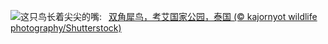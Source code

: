 ![](https://www.bing.com/th?id=OHR.BucerosBicornis_ZH-CN7795050230_UHD.jpg&w=1000)这只鸟长着尖尖的嘴:&nbsp;&ensp;[双角犀鸟，考艾国家公园，泰国 (© kajornyot wildlife photography/Shutterstock)](https://www.bing.com/th?id=OHR.BucerosBicornis_ZH-CN7795050230_UHD.jpg)
<br><br/>
